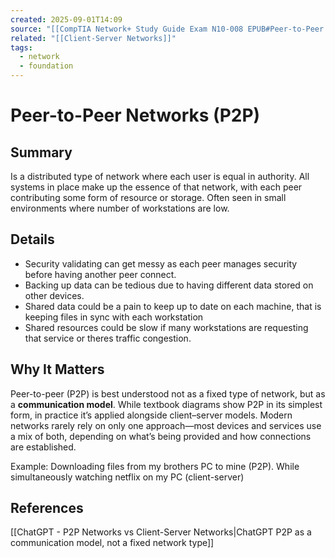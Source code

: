 ```yaml
---
created: 2025-09-01T14:09
source: "[[CompTIA Network+ Study Guide Exam N10-008 EPUB#Peer-to-Peer Networks]]"
related: "[[Client-Server Networks]]"
tags:
  - network
  - foundation
---
```

# Peer-to-Peer Networks (P2P)

## Summary
Is a distributed type of network where each user is equal in authority. All systems in place make up the essence of that network, with each peer contributing some form of resource or storage. Often seen in small environments where number of workstations are low. 

## Details
- Security validating can get messy as each peer manages security before having another peer connect.
- Backing up data can be tedious due to having different data stored on other devices. 
- Shared data could be a pain to keep up to date on each machine, that is keeping files in sync with each workstation
- Shared resources could be slow if many workstations are requesting that service or theres traffic congestion.

## Why It Matters
Peer-to-peer (P2P) is best understood not as a fixed type of network, but as a **communication model**. While textbook diagrams show P2P in its simplest form, in practice it’s applied alongside client–server models. Modern networks rarely rely on only one approach—most devices and services use a mix of both, depending on what’s being provided and how connections are established.

Example: 
Downloading files from my brothers PC to mine (P2P). While simultaneously watching netflix on my PC (client-server) 

## References
[[ChatGPT - P2P Networks vs Client-Server Networks|ChatGPT P2P as a communication model, not a fixed network type]]
